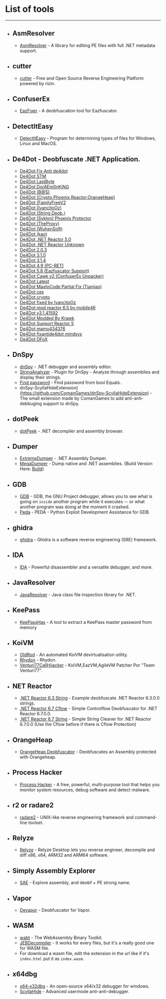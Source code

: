 # List of tools

-----------------

- ## AsmResolver
  - [AsmResolver](https://github.com/Washi1337/AsmResolver) - A library for editing PE files with full .NET metadata support.

- ## cutter
  - [cutter](https://github.com/rizinorg/cutter) - Free and Open Source Reverse Engineering Platform powered by rizin.

- ## ConfuserEx
  - [EazFixer](https://github.com/HoLLy-HaCKeR/EazFixer) - A deobfuscation tool for Eazfuscator. 

- ## DetectItEasy
  - [DetectItEasy](https://github.com/horsicq/Detect-It-Easy) - Program for determining types of files for Windows, Linux and MacOS.

- ## De4Dot - Deobfuscate .NET Application.
  - [De4Dot Fix Anti de4dot](https://github.com/lol-49/Cracking-Thing/tree/main/De4Dot/De4dot%20Fix%20Anti%20de4dot)
  - [De4Dot STM](https://github.com/lol-49/Cracking-Thing/tree/main/De4Dot/De4dot%20STM)
  - [De4Dot LastByte](https://github.com/lol-49/Cracking-Thing/tree/main/De4Dot/De4dot%20lastbyte)
  - [De4Dot DorAEm0nKiNG](https://github.com/lol-49/Cracking-Thing/tree/main/De4Dot/De4dot_DorAEm0nKiNG)
  - [De4Dot (B@S)](https://github.com/lol-49/Cracking-Thing/tree/main/De4Dot/de4dot%20(B%40S))
  - [De4Dot (Crypto,Phoenix,Reactor,OrangeHeap)](https://github.com/lol-49/Cracking-Thing/tree/main/De4Dot/de4dot%20(Crypto%2CPhoenix%2CReactor%2COrangeHeap))
  - [De4Dot (FamilyFreeV2](https://github.com/lol-49/Cracking-Thing/tree/main/De4Dot/de4dot%20(FamilyFree%20v2))
  - [De4Dot (IvancitoOz)](https://github.com/lol-49/Cracking-Thing/tree/main/De4Dot/de4dot%20(IvancitoOz))
  - [De4Dot (String Deob.)](https://github.com/lol-49/Cracking-Thing/tree/main/De4Dot/de4dot%20(String%20Deob.))
  - [De4Dot (Syklon) Phoenix Protector](https://github.com/lol-49/Cracking-Thing/tree/main/De4Dot/de4dot%20(Syklon)%20Phoenix%20Protector)
  - [De4Dot (TheProxy)](https://github.com/lol-49/Cracking-Thing/tree/main/De4Dot/de4dot%20(TheProxy))
  - [De4Dot (WuhenSoft)](https://github.com/lol-49/Cracking-Thing/tree/main/De4Dot/de4dot%20(Wuhensoft))
  - [De4Dot (kao)](https://github.com/lol-49/Cracking-Thing/tree/main/De4Dot/de4dot%20(kao))
  - [De4Dot .NET Reactor 5.0](https://github.com/lol-49/Cracking-Thing/tree/main/De4Dot/de4dot%20.NET%20Reactor%205.0)
  - [De4Dot .NET Reactor Unknown](https://github.com/lol-49/Cracking-Thing/tree/main/De4Dot/de4dot%20.Net%20Reactor%20(Unknown))
  - [De4Dot 2.0.3](https://github.com/lol-49/Cracking-Thing/tree/main/De4Dot/de4dot%202.0.3)
  - [De4Dot 3.1.0](https://github.com/lol-49/Cracking-Thing/tree/main/De4Dot/de4dot%203.1.0)
  - [De4Dot 3.1.4](https://github.com/lol-49/Cracking-Thing/tree/main/De4Dot/de4dot%203.1.4)
  - [De4Dot 4.9 (PC-RET)](https://github.com/lol-49/Cracking-Thing/tree/main/De4Dot/de4dot%204.9%20(PC-RET))
  - [De4Dot 5.8 (Eazfuscator Support)](https://github.com/lol-49/Cracking-Thing/tree/main/De4Dot/de4dot%205.8%20(Eazfuscator%20Support))
  - [De4Dot Cawk v2 (ConfuserEx Unpacker)](https://github.com/lol-49/Cracking-Thing/tree/main/De4Dot/de4dot%20Cawk%20v2%20(ConfuserEx%20Unpacker))
  - [De4Dot Latest](https://github.com/lol-49/Cracking-Thing/tree/main/De4Dot/de4dot%20Latest)
  - [De4Dot MaxtoCode Partial Fix (Tianjiao)](https://github.com/lol-49/Cracking-Thing/tree/main/De4Dot/de4dot%20MaxtoCode%20Partial%20Fix%20(Tianjiao))
  - [De4Dot cex](https://github.com/lol-49/Cracking-Thing/tree/main/De4Dot/de4dot%20cex)
  - [De4Dot crypto](https://github.com/lol-49/Cracking-Thing/tree/main/De4Dot/de4dot%20crypto)
  - [De4Dot fixed by IvancitoOz](https://github.com/lol-49/Cracking-Thing/tree/main/De4Dot/de4dot%20fixed%20by%20IvancitoOz)
  - [De4Dot mod reactor 6.5 by mobile46](https://github.com/lol-49/Cracking-Thing/tree/main/De4Dot/de4dot%20mod%20reactor%206.5%20by%20mobile46)
  - [De4Dot v3.1.41592](https://github.com/lol-49/Cracking-Thing/tree/main/De4Dot/de4dot%20v%203.1.41592)
  - [De4Dot Modded By Krawk](https://github.com/lol-49/Cracking-Thing/tree/main/De4Dot/de4dot_Modded_By_Krawk)
  - [De4Dot Support Reactor 5](https://github.com/lol-49/Cracking-Thing/tree/main/De4Dot/de4dot_Support_Reactor5)
  - [De4Dot mamo434376](https://github.com/lol-49/Cracking-Thing/tree/main/De4Dot/de4dot_mamo434376)
  - [De4Dot fixantide4dot mindsys](https://github.com/lol-49/Cracking-Thing/tree/main/De4Dot/de4dotfixantide4dot%20mindsys)
  - [De4Dot DFoX](https://github.com/lol-49/Cracking-Thing/blob/main/De4Dot/de4dot_x86_x64_v3.1.41592.3405_Compiled_at_02_May_2020_By_DFoX.rar)

- ## DnSpy
  - [dnSpy](https://github.com/dnSpy/dnSpy) - .NET debugger and assembly editor.
  - [StringAnalyzer](https://github.com/AxDSan/dnSpy-StringsAnalyzer) - Plugin for DnSpy - Analyze through assemblies and display their strings. 
  - [Find password](https://www.youtube.com/watch?v=054tBXK5SaU) - Find password from bool Equals.
  - dnSpy-ScyllaHideExtension](https://github.com/ComanGames/dnSpy-ScyllaHideExtension) - The small extension made by ComanGames to add anti-anti-debbuging support to dnSpy.

- ## dotPeek
  - [dotPeek](https://www.jetbrains.com/fr-fr/decompiler/) - .NET decompiler and assembly browser.

- ## Dumper
  - [ExtremeDumper](https://github.com/wwh1004/ExtremeDumper) - .NET Assembly Dumper.
  - [MegaDumper](https://github.com/CodeCracker-Tools/MegaDumper) - Dump native and .NET assemblies. (Build Version Here: [Build](https://www.mediafire.com/file/ilveqwn0pvknd21/MegaDumper.exe/file))

- ## GDB
  - [GDB](https://www.gnu.org/software/gdb/) - GDB, the GNU Project debugger, allows you to see what is going on `inside` another program while it executes -- or what another program was doing at the moment it crashed. 
  - [Peda](https://github.com/longld/peda) - PEDA - Python Exploit Development Assistance for GDB.

- ## ghidra
  - [ghidra](https://github.com/NationalSecurityAgency/ghidra) - Ghidra is a software reverse engineering (SRE) framework.

- ## IDA
  - [IDA](https://hex-rays.com/) - Powerful disassembler and a versatile debugger, and more.

- ## JavaResolver
  - [JavaResolver](https://github.com/Washi1337/JavaResolver) - Java class file inspection library for .NET.

- ## KeePass
  - [KeePassHax](https://github.com/HoLLy-HaCKeR/KeePassHax) - A tool to extract a KeePass master password from memory

- ## KoiVM
  - [OldRod](https://github.com/Washi1337/OldRod) - An automated KoiVM devirtualisation utility.
  - [Rhydon](https://github.com/TobitoFatitoRE/Rhydon) - Rhydon.
  - [Venturi77CallHijacker](https://github.com/AxDSan/Venturi77CallHijacker) - KoiVM,EazVM,AgileVM Patcher Por "Team Venturi77".

- ## NET Reactor
  - [.NET Reactor 6.3 String](https://github.com/DarkBullNull/.NETReactor_6.3.0.0_Only_Strings) - Example deobfuscate .NET Reactor 6.3.0.0 strings.
  - [.NET Reactor 6.7 Cflow](https://github.com/Hussaryn/NET-Reactor-Cflow-Cleaner-6.7.0.0) - Simple Controlflow Deobfuscator for .NET Reactor 6.7.0.0.
  - [.NET Reactor 6.7 String](https://github.com/Hussaryn/NET-Reactor-String-Cleaner-6.7.0.0) - Simple String Cleaner for .NET Reactor 6.7.0.0 (Use the Cflow before if there is Cflow Protection)

- ## OrangeHeap
  - [OrangeHeap Deobfuscator](https://github.com/netlool/OrangeHeap-Deobfuscator) - Deobfuscates an Assembly protected with Orangeheap.

- ## Process Hacker
  - [Process Hacker](https://github.com/processhacker/processhacker) - A free, powerful, multi-purpose tool that helps you monitor system resources, debug software and detect malware.

- ## r2 or radare2
  - [radare2](https://github.com/radareorg/radare2) - UNIX-like reverse engineering framework and command-line toolset.

- ## Relyze
  - [Relyze](https://www.relyze.com/) - Relyze Desktop lets you reverse engineer, decompile and diff x86, x64, ARM32 and ARM64 software.

- ## Simply Assembly Explorer
  - [SAE](https://github.com/wickyhu/simple-assembly-explorer) - Explore assembly, and deobf + PE strong name.

- ## Vapor
  - [Devapor](https://github.com/miso-xyz/DeVapor) - Deobfuscator for Vapor.

- ## WASM
  - [wabt](https://github.com/WebAssembly/wabt) - The WebAssembly Binary Toolkit.
  - [JEBDecompiler](https://www.pnfsoftware.com/jeb/manual/webassembly/) - It works for every files, but it's a really good one for WASM file.
  - For download a wasm file, edit the extension in the url like if it's `index.html` put it as `index.wasm`.

- ## x64dbg
  - [x64-x32dbg](https://x64dbg.com/#start) - An open-source x64/x32 debugger for windows.
  - [ScyllaHide](https://github.com/x64dbg/ScyllaHide) - Advanced usermode anti-anti-debugger.
